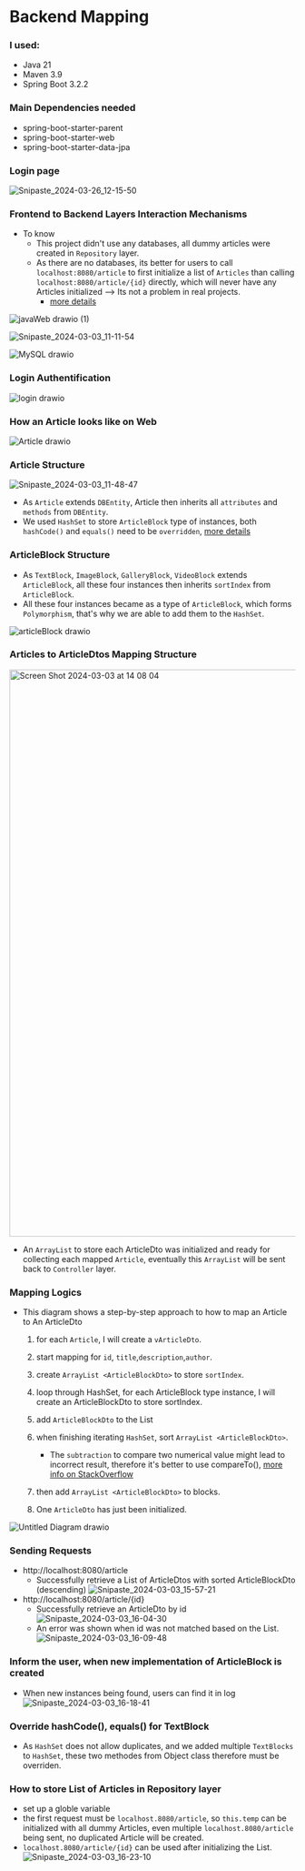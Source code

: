 # Backend Mapping

### I used:
- Java 21
- Maven 3.9
- Spring Boot 3.2.2

### Main Dependencies needed
- spring-boot-starter-parent
- spring-boot-starter-web
- spring-boot-starter-data-jpa

### Login page
![Snipaste_2024-03-26_12-15-50](https://github.com/Liu-Chen-CS/backend-APIs/assets/158779475/5fe4fdac-721c-455f-9441-be437a4c37ef)

### Frontend to Backend Layers Interaction Mechanisms
 - To know
   - This project didn't use any databases, all dummy articles were created in `Repository` layer.
   - As there are no databases, its better for users to call `localhost:8080/article` to first initialize a list of `Articles` than calling `localhost:8080/article/{id}` directly, which will never have any Articles initialized --> Its not a problem in real projects.
       - [more details](#how-to-store-list-of-articles-in-repository-layer)
    

![javaWeb drawio (1)](https://github.com/Liu-Chen-CS/backendChallenge-LiuChen/assets/158779475/8a58e331-6644-4387-b424-83934e439d4b)

![Snipaste_2024-03-03_11-11-54](https://github.com/Liu-Chen-CS/mapping-java/assets/158779475/61ae2325-229b-4cc0-a461-fb39d7968082)

![MySQL drawio](https://github.com/Liu-Chen-CS/backend-APIs/assets/158779475/1f99e37a-5acb-41dd-95ba-a97baa35f623)


### Login Authentification
![login drawio](https://github.com/Liu-Chen-CS/backend-APIs/assets/158779475/9ccc74f6-356e-41ae-876e-e365b1710687)

### How an Article looks like on Web
![Article drawio](https://github.com/Liu-Chen-CS/backend-APIs/assets/158779475/b7eb54f4-9571-41f8-bd92-2b4b3b377522)

### Article Structure
![Snipaste_2024-03-03_11-48-47](https://github.com/Liu-Chen-CS/mapping-java/assets/158779475/bf6ba3a6-6355-472d-bbdd-0e7066cc6495)

 - As `Article` extends `DBEntity`, Article then inherits all `attributes` and `methods` from `DBEntity`.
 - We used `HashSet` to store `ArticleBlock` type of instances, both `hashCode()` and `equals()` need to be `overridden`, [more details](#override-hashcode-equals-for-textblock)

### ArticleBlock Structure
- As `TextBlock`, `ImageBlock`, `GalleryBlock`, `VideoBlock` extends `ArticleBlock`, all these four instances then inherits `sortIndex` from `ArticleBlock`.
- All these four instances became as a type of `ArticleBlock`, which forms `Polymorphism`, that's why we are able to add them to the `HashSet`.

![articleBlock drawio](https://github.com/Liu-Chen-CS/backendChallenge-LiuChen/assets/158779475/4564674b-d5ba-48a5-9127-25787a360519)

### Articles to ArticleDtos Mapping Structure
<img width="997" alt="Screen Shot 2024-03-03 at 14 08 04" src="https://github.com/Liu-Chen-CS/backend-challenge/assets/158779475/43678a47-f16b-4ab6-bf9f-0e12062fcb17">

- An `ArrayList` to store each ArticleDto was initialized and ready for collecting each mapped `Article`, eventually this `ArrayList` will be sent back to `Controller` layer.


### Mapping Logics
- This diagram shows a step-by-step approach to how to map an Article to An ArticleDto
  1. for each `Article`, I will create a `vArticleDto`.
  2. start mapping for `id`, `title`,`description`,`author`.
  3. create `ArrayList <ArticleBlockDto>` to store `sortIndex`.
  4. loop through HashSet, for each ArticleBlock type instance, I will create an ArticleBlockDto to store sortIndex.
  5. add `ArticleBlockDto` to the List
  6. when finishing iterating `HashSet`, sort `ArrayList <ArticleBlockDto>`.
     - The `subtraction` to compare two numerical value might lead to incorrect result, therefore it's better to use compareTo(), [more info on StackOverflow]( https://stackoverflow.com/questions/2728793/java-integer-compareto-why-use-comparison-vs-subtraction)
   
  8. then add `ArrayList <ArticleBlockDto>` to blocks.
  9. One `ArticleDto` has just been initialized.
 
![Untitled Diagram drawio](https://github.com/Liu-Chen-CS/backend-challenge/assets/158779475/1d28f6b0-1bf1-4cfb-b3d7-663bebb016db)


### Sending Requests
 -  http://localhost:8080/article
    - Successfully retrieve a List of ArticleDtos with sorted ArticleBlockDto (descending)
    ![Snipaste_2024-03-03_15-57-21](https://github.com/Liu-Chen-CS/backend-challenge/assets/158779475/0ac07329-737f-4c86-8a51-85355cb38217)
 - http://localhost:8080/article/{id}
    - Successfully retrieve an ArticleDto by id
    ![Snipaste_2024-03-03_16-04-30](https://github.com/Liu-Chen-CS/backend-challenge/assets/158779475/c669f0f1-3d71-467f-8160-e5dcd351eaae)
    - An error was shown when id was not matched based on the List.
    ![Snipaste_2024-03-03_16-09-48](https://github.com/Liu-Chen-CS/backend-challenge/assets/158779475/4c421437-18b8-4794-ad27-0cd7648bc76f)

### Inform the user, when new implementation of ArticleBlock is created
 - When new instances being found, users can find it in log
   ![Snipaste_2024-03-03_16-18-41](https://github.com/Liu-Chen-CS/backend-challenge/assets/158779475/4c5633b5-b9e8-45b9-a960-ad3df72721f9)




### Override hashCode(), equals() for TextBlock
 - As `HashSet` does not allow duplicates, and we added multiple `TextBlocks` to `HashSet`, these two methodes from Object class therefore must be overriden.

### How to store List of Articles in Repository layer
 - set up a globle variable
 - the first request must be `localhost.8080/article`, so `this.temp` can be initialized with all dummy Articles, even multiple `localhost.8080/article` being sent, no duplicated Article will be created.
 - `localhost.8080/article/{id}` can be used after initializing the List.
 ![Snipaste_2024-03-03_16-23-10](https://github.com/Liu-Chen-CS/backend-challenge/assets/158779475/5f1740a4-10b4-45e1-ad54-b99af1d60cd9)

   



